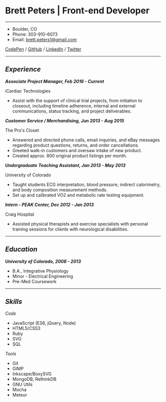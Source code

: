 # Brett Peters | Front-end Developer

----------
- Boulder, CO
- Phone: 303-910-6073
- Email: brett.peters1@gmail.com


[CodePen](http://codepen.io/bap13/) / [GitHub](https://github.com/brettapeters) / [LinkedIn](https://www.linkedin.com/in/brett-peters-87875984) / [Twitter](https://twitter.com/brettpeters13)

----------
## __*Experience*__

__*Associate Project Manager, Feb 2016 - Current*__

iCardiac Technologies

- Assist with the support of clinical trial projects, from initiation to closeout, including timeline adherence, internal and external communications, status tracking, and project deliverables.

__*Customer Service / Merchandising, Jun 2013 - Aug 2015*__

The Pro's Closet
- Answered and directed phone calls, email inquiries, and eBay messages regarding product questions, returns, and order cancellations.
- Greeted walk-in customers and oversaw intake of new product.
- Created approx. 800 original product listings per month.

__*Undergraduate Teaching Assistant, Jan 2013 - May 2013*__

University of Colorado
- Taught students ECG interpretation, blood pressure, indirect calorimetry, and body composition measurement methods.
- Set up and calibrated VO2 and metabolic rate testing equipment.

__*Intern - PEAK Center, Dec 2012 - Jan 2013*__

Craig Hospital
- Assisted physical therapists and exercise specialists with personal training sessions for clients with neurological disabilities.

----------
## *Education*

__*University of Colorado, 2008 - 2013*__
- B.A., Integrative Physiology
- Minor - Electrical Engineering
- Pre-Med Coursework

----------
## *Skills*

*Code*
- JavaScript (ES6, jQuery, Node)
- HTML5/CSS3
- Ruby
- SVG
- SQL

*Tools*
- Git
- GIMP
- Inkscape/BoxySVG
- MongoDB, RethinkDB
- GNU Utils
- Mocha
- Meteor


